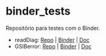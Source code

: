 # binder_tests

Repositório para testes com o Binder.

* readDiag: [Repo](https://github.com/GAD-DIMNT-CPTEC/readDiag) | [Binder](https://mybinder.org/v2/gh/GAD-DIMNT-CPTEC/readDiag/HEAD) | [Doc](https://gad-dimnt-cptec.github.io/readDiag)
* GSIBerror: [Repo](https://github.com/GAD-DIMNT-CPTEC/GSIBerror) | [Binder](https://mybinder.org/v2/gh/cfbastarz/GSIBerror/main) | [Doc](https://gad-dimnt-cptec.github.io/GSIBerror)
